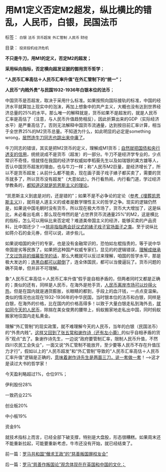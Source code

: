 # 用M1定义否定M2超发，纵比横比的错乱，人民币，白银，民国法币

标签： `白银` `法币` `货币超发` `外汇管制` `人民币` `财经` 

目录： `投资投机经济危机`

**不只是牛刀，用M1的定义，否定M2的超发；**

**采用纵向指标，否定横向超发证据的御用货币哲学**；

**“人民币汇率高估＋人民币汇率升值”在外汇管制下的“统一”；**

**人民币“内贱外贵”与民国1932-1936年白银本位的法币**；

中国货币是否超发，取决于采用什么标准。如果按照向国际接轨的标准，中国的经济水平就算加上现实中的泡沫，再加上想象中的共产主义，大概也没有达到世界经济总量的25%的水平。那么唯一的解释就是，货币如果不是超发的，就是人民币汇率是高估了（注意，与人民币升值趋势相反），因此折算出来的GDP（实际经济水平）是严重高估了。否则无法解释中国货币流通量，达到按目前汇率计算，相当于全世界25%的M2货币总量。不知道为什么，如此明显的必定是something
wrong，[居然连牛刀同志也跳出来中庸了](../../../2013/2/28/从牛刀先生“央行没有滥印钞票”的常识错误谈起.md)。

牛刀同志的错误，其实是把M2货币的定义，理解成M1货币；[自然就把国债和央行透支的信用](../../../2011/10/12/法定货币就是税收；凯恩斯主义相当于无限制加税.md)，统统说成不是货币（超发）的一部分。牛刀不是经济学专业的，少点常识不奇怪，怪就怪在我国的经济学权威如李稻葵先生以及如瑞银的龚方雄等人，否认中国货币超发的理由，也与牛刀一样；称“人民币M2巨量，是经济增长了，所以不是货币超发；从前什么都不能卖，现在画子面子戏子婊子都买卖了，需要的货币就多了，所以货币没有超发”（大意如此）。外行看热闹，内行看门道，学过经济学教条的，[都知道这就是凯恩斯主义的理论](../../../2011/12/8/信仰催眠的力量：加倍滥发钞票！.md)。

“凯恩斯主义到底是对的，还是错的”；如果不是不必争论的定论（[参考《埋葬凯恩斯主义](../../../2009/9/20/埋葬凯恩斯主义专题文章集.md)》），就将是人道主义的或者是数学理性主义的哲学之争。现实的逻辑仍然是，如果说中国毛朝时没有货币，所以现在极大市场了，货币大大增加了，这是纵比，未必看出毛病；那么现在哗然的是“占世界货币流通量25%”的M2，这是横比的指标，怎么可以用纵比来否定呢？难道美帝国主义的经济，能够买卖的产品资料，比中国还少？——>[除非指指两会廷议式的婊子戏子官场面子之类](../../../2013/3/7/有明朝特色的济济一堂，打情骂俏，和对倒.md)。至于说纵比如蒋介石的金元券，但可以说，进步些儿。

如果说咱国的央行的专家，也是没有金融常识的，恐怕如左棍指责的，等于说中华帝国是劣等民族了。如果把这种国产权威专家们，显见的的逻辑错误，[理解成继承了文过饰非的烟幕哲学的话](../../../2013/1/5/“有魄力，敢折腾”，掩护标准答案的烟幕.md)，那么大概就可以反过来理解，咱国的哲学水平，那是极大发达的；[连黑白都可以颠倒](../../../2012/6/19/“偷换概念”是长着贵族大脑的优越感.md)了，连全体国民，都可以当傻逼玩了。货币问题的确不简单，但并非不可理解。

象“人民币汇率高估＋人民币汇率升值”假乎是自相矛盾的，但两者同时又都是正确的；类似的还有，同样是人民币，在海外是抢手货，[人民币离岸市场可以炒得火热](../../../2012/2/22/外汇自由流动不会危害国家安全.md)，但是在国内就是通货膨胀，长眼睛的都到，手段上的血汗钱，一点点变温柴。类似的情况也出现在1932-1936年的中华民国，当时银本位的法币和白银，同样是白银，在海外的价格，比在国内的价格高得多！以致于大量白银走私到海外去，[就如同今天的人民币](../../../2012/2/24/理解人民币升值与贬值的波动规律.md)，除揣在美女俊男的腰带上，蚂蚁搬家地走私出中国，同时蚂蚁搬家地往国内走私黄金。

理解“外汇管制”的现实政策，就不难理解今天的人民币，当年的白银（民国法币）的“外贵内贱”。[这样又回到了张五常和谢作诗（还有左小蕾）](../../../2011/10/14/人民币低估的经济学本质，看仇美的都是什么人？.md)的似乎自相矛盾的货币“观点”去了。象谢作诗先生，一边说“政府要管制汇率，限制人民币升值，不然四川农民工会失业”，一面又说“外汇管制不能放开，至少要等人民币不存在升值压力才行”，假如以上的“人民币超发”和“外汇管制”导致的“人民币汇率高估＋人民币汇率升值”逻辑是正确的，[意味着谢作诗先生是两面三刀，说一套做一套](../../../2013/1/17/“农民工，及人民币升值与否”的哲学谜底.md)！——>这才是读过大书的哲学家！

今天盈利略超过1%，仓位91%；

伊利股份28%

一致药业22%

创业板20%

中小板19%

资金9%

就技术指标上而言，已经全部下破支撑，特别是大盘股，形态很糟糕。如果周末还不能重新拉起，可能要重新考虑，牛市还没有开始，就已经结束了。



前一篇：[罗马共和国“僭求王政”的“慈善叛国罪校友会”](../../../2013/3/14/罗马共和国“僭求王政”的“慈善叛国罪校友会”.md)

后一篇：[罗马“慈善作叛国论”观念体现在在英国和中国的文化；](../../../2013/3/16/罗马“慈善作叛国论”观念体现在在英国和中国的文化；.md)